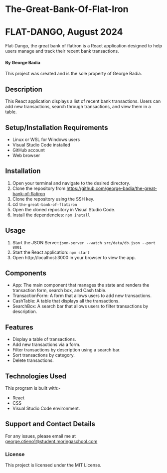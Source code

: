 # The-Great-Bank-Of-Flat-Iron

# FLAT-DANGO, August 2024

Flat-Dango, the great bank of flatiron is a React application designed to help users manage and track their recent bank transactions.

#### By **George Badia**

This project was created and is the sole property of George Badia.

## Description

This React application displays a list of recent bank transactions. Users can add new transactions, search through transactions, and view them in a table.

## Setup/Installation Requirements

- Linux or WSL for Windows users
- Visual Studio Code installed
- GitHub account
- Web browser

## Installation

1. Open your terminal and navigate to the desired directory.
2. Clone the repository from https://github.com/george-badia/the-great-bank-of-flatiron
3. Clone the repository using the SSH key.
4. cd `the-great-bank-of-flatiron`
5. Open the cloned repository in Visual Studio Code.
6. Install the dependencies: `npm install`

## Usage

1. Start the JSON Server:`json-server --watch src/data/db.json --port 8001`
2. Start the React application: `npm start`
3. Open http://localhost:3000 in your browser to view the app.

## Components

- App: The main component that manages the state and renders the transaction form, search box, and Cash table.
- TransactionForm: A form that allows users to add new transactions.
- CashTable: A table that displays all the transactions.
- SearchBox: A search bar that allows users to filter transactions by description.

## Features

- Display a table of transactions.
- Add new transactions via a form.
- Filter transactions by description using a search bar.
- Sort transactions by category.
- Delete transactions.

## Technologies Used

This program is built with:-

- React
- CSS
- Visual Studio Code environment.

## Support and Contact Details

For any issues, please email me at george.otieno1@student.moringaschool.com

### License

This project is licensed under the MIT License.
